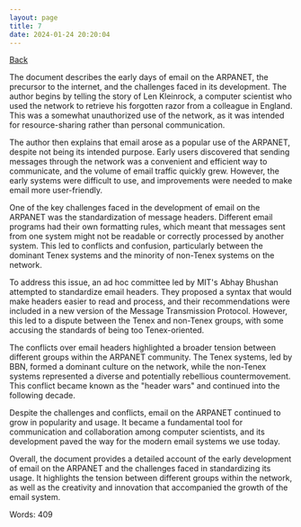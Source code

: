 ```yaml
---
layout: page
title: 7
date: 2024-01-24 20:20:04
---
```


[Back](./)


The document describes the early days of email on the ARPANET, the precursor to the internet, and the challenges faced in its development. The author begins by telling the story of Len Kleinrock, a computer scientist who used the network to retrieve his forgotten razor from a colleague in England. This was a somewhat unauthorized use of the network, as it was intended for resource-sharing rather than personal communication.

The author then explains that email arose as a popular use of the ARPANET, despite not being its intended purpose. Early users discovered that sending messages through the network was a convenient and efficient way to communicate, and the volume of email traffic quickly grew. However, the early systems were difficult to use, and improvements were needed to make email more user-friendly.

One of the key challenges faced in the development of email on the ARPANET was the standardization of message headers. Different email programs had their own formatting rules, which meant that messages sent from one system might not be readable or correctly processed by another system. This led to conflicts and confusion, particularly between the dominant Tenex systems and the minority of non-Tenex systems on the network.

To address this issue, an ad hoc committee led by MIT's Abhay Bhushan attempted to standardize email headers. They proposed a syntax that would make headers easier to read and process, and their recommendations were included in a new version of the Message Transmission Protocol. However, this led to a dispute between the Tenex and non-Tenex groups, with some accusing the standards of being too Tenex-oriented.

The conflicts over email headers highlighted a broader tension between different groups within the ARPANET community. The Tenex systems, led by BBN, formed a dominant culture on the network, while the non-Tenex systems represented a diverse and potentially rebellious countermovement. This conflict became known as the "header wars" and continued into the following decade.

Despite the challenges and conflicts, email on the ARPANET continued to grow in popularity and usage. It became a fundamental tool for communication and collaboration among computer scientists, and its development paved the way for the modern email systems we use today.

Overall, the document provides a detailed account of the early development of email on the ARPANET and the challenges faced in standardizing its usage. It highlights the tension between different groups within the network, as well as the creativity and innovation that accompanied the growth of the email system.

Words: 409